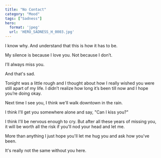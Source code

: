```yaml
---
title: "No Contact"
category: "Mood"
tags: ["Sadness"]
hero:
  format: 'jpeg'
  url: 'HERO_SADNESS_H_0003.jpg'
---
```

I know why. And understand that this is how it has to be.

My silence is because I love you. Not because I don’t.

I’ll always miss you.

And that's sad.

Tonight was a little rough and I thought about how I really wished you were still apart of my life. I didn’t realize how long it’s been till now and I hope you’re doing okay.

Next time I see you, I think we'll walk downtown in the rain.

I think I'll get you somewhere alone and say, "Can I kiss you?"

I think I'll be nervous enough to cry. But after all these years of missing you, it will be worth all the risk if you'll nod your head and let me.

More than anything I just hope you'll let me hug you and ask how you've been.

It's really not the same without you here.
